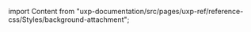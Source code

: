 
import Content from "uxp-documentation/src/pages/uxp-ref/reference-css/Styles/background-attachment";

<Content query="product=xd"/>
